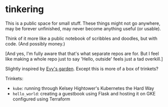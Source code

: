 # tinkering

This is a public space for small stuff. These things might not go anywhere, may be forever unfinished, may never become anything useful (or usable).

Think of it more like a public notebook of scribbles and doodles, but with code. (And possibly money.)

\[And yes, I'm fully aware that that's what separate repos are for. But I feel like making a whole repo just to say 'Hello, outside' feels just a tad overkill.\]

Slightly inspired by [Evy's garden](https://evy.garden). Except this is more of a box of trinkets?

Trinkets:
- `kube`: running through Kelsey Hightower's Kubernetes the Hard Way  
- `hello_world`: creating a guestbook using Flask and hosting it on GKE configured using Terraform
